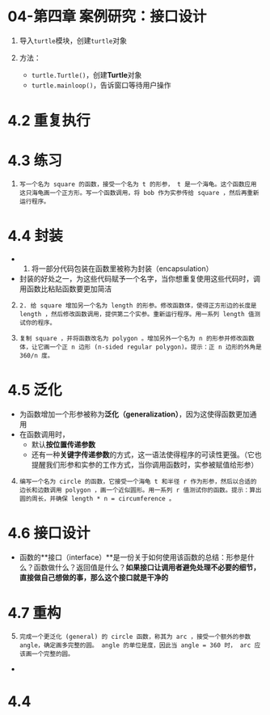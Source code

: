 # 04-第四章 案例研究：接口设计


1. 导入`turtle`模块，创建`turtle`对象

2. 方法：
   + `turtle.Turtle()`，创建**Turtle**对象
   + `turtle.mainloop()`，告诉窗口等待用户操作


# 4.2 重复执行


# 4.3 练习


1. `写一个名为 square 的函数，接受一个名为 t 的形参， t 是一个海龟。这个函数应用这只海龟画一个正方形。写一个函数调用，将 bob 作为实参传给 square ，然后再重新运行程序。`
# 4.4 封装
+ 1. 将一部分代码包装在函数里被称为封装（encapsulation）
+ 封装的好处之一，为这些代码赋予一个名字，当你想重复使用这些代码时，调用函数比粘贴函数要更加简洁


2. `2. 给 square 增加另一个名为 length 的形参。修改函数体，使得正方形边的长度是length ，然后修改函数调用，提供第二个实参。重新运行程序。用一系列 length 值测试你的程序。`

3. `复制 square ，并将函数改名为 polygon 。增加另外一个名为 n 的形参并修改函数体，让它画一个正 n 边形 (n-sided regular polygon)。提示：正 n 边形的外角是 360/n 度。`
# 4.5 泛化

+ 为函数增加一个形参被称为**泛化（generalization）**，因为这使得函数更加通用
+ 在函数调用时，
   + 默认**按位置传递参数**
   + 还有一种**关键字传递参数**的方式，这一语法使得程序的可读性更强。（它也提醒我们形参和实参的工作方式，当你调用函数时，实参被赋值给形参）

4. `编写一个名为 circle 的函数，它接受一个海龟 t 和半径 r 作为形参，然后以合适的边长和边数调用 polygon ，画一个近似圆形。用一系列 r 值测试你的函数。提示：算出圆的周长，并确保 length * n = circumference 。`
# 4.6 接口设计
+ 函数的**接口（interface）**是一份关于如何使用该函数的总结：形参是什么？函数做什么？返回值是什么？**如果接口让调用者避免处理不必要的细节，直接做自己想做的事，那么这个接口就是干净的**

# 4.7 重构
5. `完成一个更泛化 (general) 的 circle 函数，称其为 arc ，接受一个额外的参数 angle，确定画多完整的圆。 angle 的单位是度，因此当 angle = 360 时， arc 应该画一个完整的圆。`

+ 
# 4.4 



















